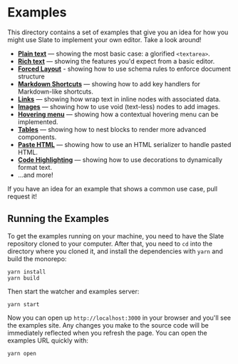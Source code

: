 # Examples

This directory contains a set of examples that give you an idea for how you might use Slate to implement your own editor. Take a look around!

- [**Plain text**](./plain-text.js) — showing the most basic case: a glorified `<textarea>`.
- [**Rich text**](./rich-text.js) — showing the features you'd expect from a basic editor.
- [**Forced Layout**](./forced-layout.js) - showing how to use schema rules to enforce document structure
- [**Markdown Shortcuts**](./markdown-shortcuts.js) — showing how to add key handlers for Markdown-like shortcuts.
- [**Links**](./links.js) — showing how wrap text in inline nodes with associated data.
- [**Images**](./images.js) — showing how to use void (text-less) nodes to add images.
- [**Hovering menu**](./hovering-menu.js) — showing how a contextual hovering menu can be implemented.
- [**Tables**](./tables.js) — showing how to nest blocks to render more advanced components.
- [**Paste HTML**](./paste-html.js) — showing how to use an HTML serializer to handle pasted HTML.
- [**Code Highlighting**](./code-highlighting.js) — showing how to use decorations to dynamically format text.
- ...and more!

If you have an idea for an example that shows a common use case, pull request it!

## Running the Examples

To get the examples running on your machine, you need to have the Slate repository cloned to your computer. After that, you need to `cd` into the directory where you cloned it, and install the dependencies with `yarn` and build the monorepo:

```
yarn install
yarn build
```

Then start the watcher and examples server:

```
yarn start
```

Now you can open up `http://localhost:3000` in your browser and you'll see the examples site. Any changes you make to the source code will be immediately reflected when you refresh the page. You can open the examples URL quickly with:

```
yarn open
```
